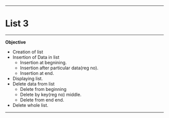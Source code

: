 
<hr>
<h1>List 3</h1><hr>
<b>Objective</b>
<ul>
<li> Creation of list</li>
<li> Insertion of Data in list <br>
<ul><li>Insertion at begnining.</li>
<li>Insertion after particular data(reg no).</li>
<li>Insertion at end.</li></ul>
<li>Displaying list.</li>
<li>Delete data from list <br>
<ul><li>Delete from beginning</li>
<li>Delete by key(reg no) middle.</li>
<li>Delete from end end.</li></ul>
<li>Delete whole list.</li></ul>
<hr>